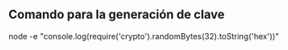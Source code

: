 ## Comando para la generación de clave

node -e "console.log(require('crypto').randomBytes(32).toString('hex'))"
